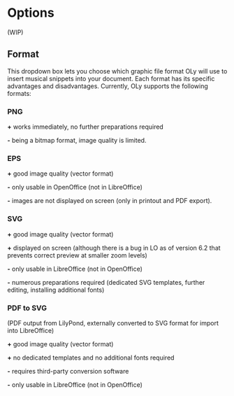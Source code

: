 # Options

(WIP)

## Format

This dropdown box lets you choose which graphic file format OLy will use to insert musical snippets into your document. 
Each format has its specific advantages and disadvantages. 
Currently, OLy supports the following formats: 

### PNG
**+** works immediately, no further preparations required

**-**  being a bitmap format, image quality is limited. 

### EPS
**+** good image quality (vector format)

**-**  only usable in OpenOffice (not in LibreOffice)

**-**  images are not displayed on screen (only in printout and PDF export).

### SVG
**+** good image quality (vector format)

**+** displayed on screen (although there is a bug in LO as of version 6.2 that prevents correct preview at smaller zoom levels)

**-**  only usable in LibreOffice (not in OpenOffice)

**-**  numerous preparations required (dedicated SVG templates, further editing, installing additional fonts)

### PDF to SVG
(PDF output from LilyPond, externally converted to SVG format for import into LibreOffice)

**+** good image quality (vector format)

**+** no dedicated templates and no additional fonts required

**-**  requires third-party conversion software

**-**  only usable in LibreOffice (not in OpenOffice)

